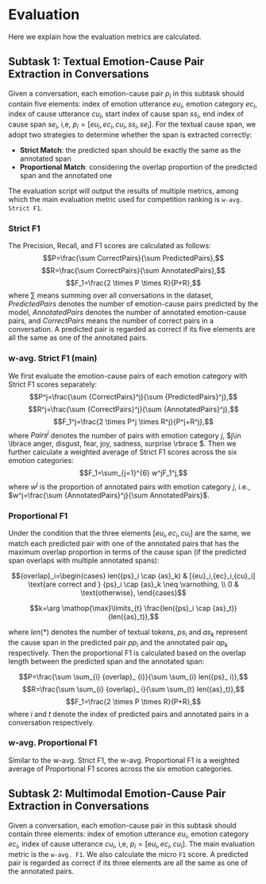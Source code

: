 # Evaluation

Here we explain how the evaluation metrics are calculated.

## Subtask 1: Textual Emotion-Cause Pair Extraction in Conversations

Given a conversation, each emotion-cause pair $p_i$ in this subtask should contain five elements: index of emotion utterance ${eu}_i$, emotion category ${ec}_i$, index of cause utterance ${cu}_i$, start index of cause span ${ss}_i$, end index of cause span ${se}_i$, i,e, $p_i=[{eu}_i,{ec}_i,{cu}_i,{ss}_i,{se}_i]$.
For the textual cause span, we adopt two strategies to determine whether the span is extracted correctly: 
- **Strict Match**: the predicted span should be exactly the same as the annotated span
- **Proportional Match**: considering the overlap proportion of the predicted span and the annotated one

The evaluation script will output the results of multiple metrics, among which the main evaluation metric used for competition ranking is `w-avg. Strict F1`. 

### Strict F1
The Precision, Recall, and F1 scores are calculated as follows:
$$P=\frac{\sum CorrectPairs}{\sum PredictedPairs},$$
$$R=\frac{\sum CorrectPairs}{\sum AnnotatedPairs},$$
$$F_1=\frac{2 \times P \times R}{P+R},$$
where $\sum$ means summing over all conversations in the dataset, $PredictedPairs$ denotes the number of emotion-cause pairs predicted by the model, $AnnotatedPairs$ denotes the number of annotated emotion-cause pairs, and $CorrectPairs$ means the number of correct pairs in a conversation. A predicted pair is regarded as correct if its five elements are all the same as one of the annotated pairs.

### w-avg. Strict F1 (main)
<!-- In addition to the above micro average F1 score, we also evaluate the emotion-cause pairs of each emotion category with F1 scores separately and further calculate a weighted average of F1 scores across the six emotion categories (anger, disgust, fear, joy, sadness and surprise). -->
We first evaluate the emotion-cause pairs of each emotion category with Strict F1 scores separately:
$$P^j=\frac{\sum {CorrectPairs}^j}{\sum {PredictedPairs}^j},$$
$$R^j=\frac{\sum {CorrectPairs}^j}{\sum {AnnotatedPairs}^j},$$
$$F_1^j=\frac{2 \times P^j \times R^j}{P^j+R^j},$$
where ${Pairs}^j$ denotes the number of pairs with emotion category $j$, $j\in \lbrace anger, disgust, fear, joy, sadness, surprise \rbrace $. Then we further calculate a weighted average of Strict F1 scores across the six emotion categories:
$$F_1=\sum_{j=1}^{6} w^jF_1^j,$$
where $w^j$ is the proportion of annotated pairs with emotion category $j$, i.e., $w^j=\frac{\sum {AnnotatedPairs}^j}{\sum AnnotatedPairs}$.

### Proportional F1

Under the condition that the three elements $[{eu}_i,{ec}_i,{cu}_i]$ are the same, we match each predicted pair with one of the annotated pairs that has the maximum overlap proportion in terms of the cause span (if the predicted span overlaps with multiple annotated spans):
<!-- $${overlap}_i=len({ps}_i \cap {as}_k),$$
 -->
$${overlap}_i=\begin{cases}
len({ps}_i \cap {as}_k) & [{eu}_i,{ec}_i,{cu}_i] \text{are correct and } {ps}_i \cap {as}_k \neq \varnothing, \\
0 & \text{otherwise},
\end{cases}$$

$$k=\arg \mathop{\max}\limits_{t} \frac{len({ps}_i \cap {as}_t)}{len({as}_t)},$$

where $len(*)$ denotes the number of textual tokens, ${ps}_ i$ and ${as}_ k$ represent the cause span in the predicted pair ${pp}_ {i}$ and the annotated pair ${ap}_ {k}$ respectively.
Then the proportional F1 is calculated based on the overlap length between the predicted span and the annotated span:

$$P=\frac{\sum \sum_{i} {overlap}_ {i}}{\sum \sum_{i} len({ps}_ i)},$$
$$R=\frac{\sum \sum_{i} {overlap}_ i}{\sum \sum_{t} len({as}_t)},$$
$$F_1=\frac{2 \times P \times R}{P+R},$$
where $i$ and $t$ denote the index of predicted pairs and annotated pairs in a conversation respectively.

### w-avg. Proportional F1
Similar to the w-avg. Strict F1, the w-avg. Proportional F1 is a weighted average of Proportional F1 scores across the six emotion categories.




## Subtask 2: Multimodal Emotion-Cause Pair Extraction in Conversations

Given a conversation, each emotion-cause pair in this subtask should contain three elements: index of emotion utterance $eu_i$, emotion category $ec_i$, index of cause utterance $cu_i$, i,e, $p_i=[eu_i,ec_i,cu_i]$.
The main evaluation metric is the `w-avg. F1`. We also calculate the micro `F1` score. A predicted pair is regarded as correct if its three elements are all the same as one of the annotated pairs.











